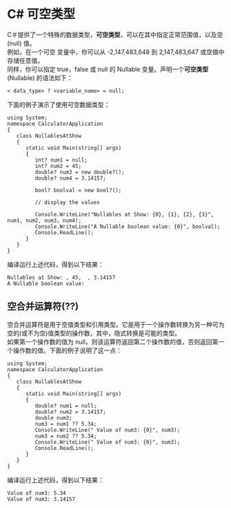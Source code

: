 # C\# 可空类型
C＃提供了一个特殊的数据类型，**可空类型**，可以在其中指定正常范围值，以及空 (null) 值。  
例如，在一个可空 <Int32> 变量中，你可以从 -2,147,483,648 到 2,147,483,647 或空值中存储任意值。  
同样，你可以指定 true，false 或 null 的 Nullable <bool> 变量。声明一个**可空类型** (Nullable) 的语法如下：
```
< data_type> ? <variable_name> = null;
```
下面的例子演示了使用可空数据类型：
```
using System;
namespace CalculatorApplication
{
   class NullablesAtShow
   {
      static void Main(string[] args)
      {
         int? num1 = null;
         int? num2 = 45;
         double? num3 = new double?();
         double? num4 = 3.14157;
         
         bool? boolval = new bool?();

         // display the values
         
         Console.WriteLine("Nullables at Show: {0}, {1}, {2}, {3}", num1, num2, num3, num4);
         Console.WriteLine("A Nullable boolean value: {0}", boolval);
         Console.ReadLine();
      }
   }
}
```
编译运行上述代码，得到以下结果：
```
Nullables at Show: , 45,  , 3.14157
A Nullable boolean value:
```
## 空合并运算符(??)
空合并运算符是用于空值类型和引用类型。它是用于一个操作数转换为另一种可为空的(或不为空)值类型的操作数，其中，隐式转换是可能的类型。  
如果第一个操作数的值为 null，则该运算符返回第二个操作数的值，否则返回第一个操作数的值。下面的例子说明了这一点：
```
using System;
namespace CalculatorApplication
{
   class NullablesAtShow
   {
      static void Main(string[] args)
      {
         double? num1 = null;
         double? num2 = 3.14157;
         double num3;
         num3 = num1 ?? 5.34;      
         Console.WriteLine(" Value of num3: {0}", num3);
         num3 = num2 ?? 5.34;
         Console.WriteLine(" Value of num3: {0}", num3);
         Console.ReadLine();
      }
   }
}
```
编译运行上述代码，得到以下结果：
```
Value of num3: 5.34
Value of num3: 3.14157
```

